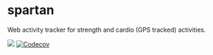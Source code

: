 # spartan
Web activity tracker for strength and cardio (GPS tracked) activities.

<a href="https://travis-ci.org/podusowski/spartan"><img src="https://travis-ci.org/podusowski/spartan.svg?branch=master" /></a>
<a href="https://codecov.io/gh/podusowski/spartan"><img src="https://codecov.io/gh/podusowski/spartan/branch/master/graph/badge.svg" alt="Codecov" /></a>
